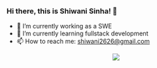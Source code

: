 ### Hi there, this is Shiwani Sinha! 👋



- 🔭 I’m currently working as a SWE
- 🌱 I’m currently learning fullstack development
- 📫 How to reach me: shiwani2626@gmail.com

<p align = "center">
  <img src = "https://profile-counter.glitch.me/shiwani2626sinha/count.svg"/>
</p>  
